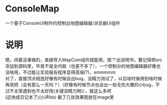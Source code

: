# ConsoleMap
一个基于ConsoleUI制作的控制台地图编辑器/浏览器UI组件 

# 说明
嗯，闲着没事做的，直接导入MapCom组件就能用，按'?'出说明书，要记得把src添加到源码里，毕竟不是全内联（也差不多了），一个控制台的地图编辑器好像也没啥用，不过能让实验报告程序显得高端(?)，emmmmm<br>
对了，直接顶点相连好像有时候会出bug，没精力测试了，以后啥时候用到啥时候再改把（会有那么一天吗？）（好像有时候节点也会出一些无伤大雅的小bug，不过不太常遇到也不太好改(关键没精力啊)），就这么多吧<br>
(这快成日记本了)(小声bb) 截了几张效果图放在image里

